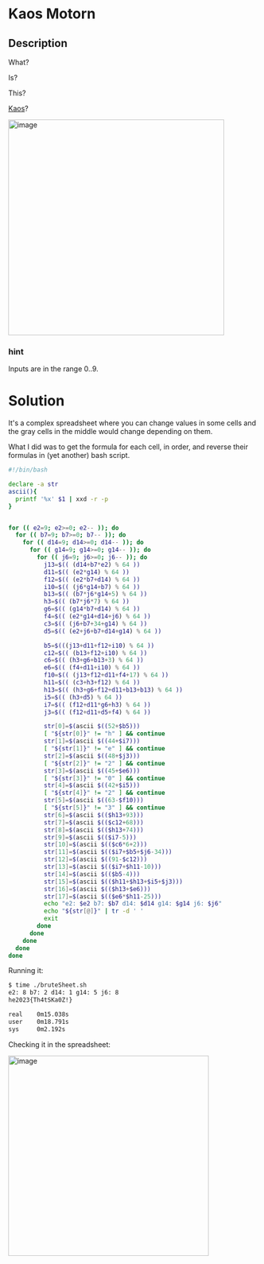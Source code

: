 # Kaos Motorn
## Description
What?

Is?

This?

[Kaos](https://docs.google.com/spreadsheets/d/1yxWyraRKss6Wqbw_ejuws6v92vwdE1AEAP1Cc8oec7M/edit#gid=0)?

<img width="434" alt="image" src="https://user-images.githubusercontent.com/2973929/234678860-11fd5d26-1628-41b4-aea1-487bb23a29ae.png">


### hint
Inputs are in the range 0..9.

# Solution

It's a complex spreadsheet where you can change values in some cells and the gray cells in the middle would change depending on them.

What I did was to get the formula for each cell, in order, and reverse their formulas in (yet another) bash script.

```bash
#!/bin/bash

declare -a str
ascii(){
  printf '%x' $1 | xxd -r -p
}


for (( e2=9; e2>=0; e2-- )); do
  for (( b7=9; b7>=0; b7-- )); do
    for (( d14=9; d14>=0; d14-- )); do
      for (( g14=9; g14>=0; g14-- )); do
        for (( j6=9; j6>=0; j6-- )); do
          j13=$(( (d14+b7*e2) % 64 ))
          d11=$(( (e2*g14) % 64 ))
          f12=$(( (e2*b7+d14) % 64 ))
          i10=$(( (j6*g14+b7) % 64 ))
          b13=$(( (b7*j6*g14+5) % 64 ))
          h3=$(( (b7*j6*7) % 64 ))
          g6=$(( (g14*b7+d14) % 64 ))
          f4=$(( (e2*g14+d14+j6) % 64 ))
          c3=$(( (j6+b7+34+g14) % 64 ))
          d5=$(( (e2+j6+b7+d14+g14) % 64 ))

          b5=$(((j13+d11+f12+i10) % 64 ))
          c12=$(( (b13+f12+i10) % 64 ))
          c6=$(( (h3+g6+b13+3) % 64 ))
          e6=$(( (f4+d11+i10) % 64 ))
          f10=$(( (j13+f12+d11+f4+17) % 64 ))
          h11=$(( (c3+h3+f12) % 64 ))
          h13=$(( (h3+g6+f12+d11+b13+b13) % 64 ))
          i5=$(( (h3+d5) % 64 ))
          i7=$(( (f12+d11*g6+h3) % 64 ))
          j3=$(( (f12+d11+d5+f4) % 64 ))

          str[0]=$(ascii $((52+$b5)))
          [ "${str[0]}" != "h" ] && continue
          str[1]=$(ascii $((44+$i7)))
          [ "${str[1]}" != "e" ] && continue
          str[2]=$(ascii $((48+$j3)))
          [ "${str[2]}" != "2" ] && continue
          str[3]=$(ascii $((45+$e6)))
          [ "${str[3]}" != "0" ] && continue
          str[4]=$(ascii $((42+$i5)))
          [ "${str[4]}" != "2" ] && continue
          str[5]=$(ascii $((63-$f10)))
          [ "${str[5]}" != "3" ] && continue
          str[6]=$(ascii $(($h13+93)))
          str[7]=$(ascii $(($c12+68)))
          str[8]=$(ascii $(($h13+74)))
          str[9]=$(ascii $(($i7-5)))
          str[10]=$(ascii $(($c6*6+2)))
          str[11]=$(ascii $(($i7+$b5+$j6-34)))
          str[12]=$(ascii $((91-$c12)))
          str[13]=$(ascii $(($i7+$h11-10)))
          str[14]=$(ascii $(($b5-4)))
          str[15]=$(ascii $(($h11+$h13+$i5+$j3)))
          str[16]=$(ascii $(($h13+$e6)))
          str[17]=$(ascii $(($e6*$h11-25)))
          echo "e2: $e2 b7: $b7 d14: $d14 g14: $g14 j6: $j6"
          echo "${str[@]}" | tr -d ' '
          exit
        done
      done
    done
  done
done
```
Running it:

```bash
$ time ./bruteSheet.sh
e2: 8 b7: 2 d14: 1 g14: 5 j6: 8
he2023{Th4tSKa0Z!}

real    0m15.038s
user    0m18.791s
sys     0m2.192s
```

Checking it in the spreadsheet:

<img width="403" alt="image" src="https://user-images.githubusercontent.com/2973929/234678965-ee3d2cc7-c4af-411f-b539-9f3a9368b6d1.png">

